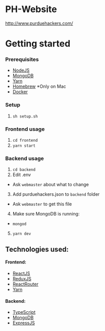 # PH-Website

http://www.purduehackers.com/

# Getting started

### Prerequisites

-   [NodeJS](https://nodejs.org/en/)
-   [MongoDB](https://docs.mongodb.com/manual/installation/)
-   [Yarn](https://yarnpkg.com/en/docs/install)
-   [Homebrew](https://brew.sh/) \*Only on Mac
-   [Docker](https://www.docker.com/)

### Setup

1.  `sh setup.sh`

### Frontend usage

1.  `cd frontend`
2.  `yarn start`

### Backend usage

1.  `cd backend`
2.  Edit .env

-   Ask `webmaster` about what to change

3.  Add purduehackers.json to `backend` folder

-   Ask `webmaster` to get this file

4.  Make sure MongoDB is running:

-   `mongod`

5.  `yarn dev`

## Technologies used:

#### Frontend:

-   [ReactJS](https://reactjs.org/)
-   [ReduxJS](https://redux.js.org/)
-   [ReactRouter](https://github.com/ReactTraining/react-router)
-   [Yarn](https://yarnpkg.com/en/docs/install)

#### Backend:

-   [TypeScript](https://www.typescriptlang.org/)
-   [MongoDB](https://docs.mongodb.com/manual/installation/)
-   [ExpressJS](https://expressjs.com/)
